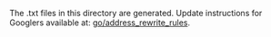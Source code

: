 The .txt files in this directory are generated. Update instructions for Googlers available at: [go/address_rewrite_rules](https://goto.google.com/address_rewrite_rules).